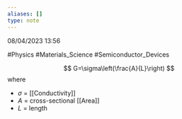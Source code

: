 ```yaml
---
aliases: []
type: note
---
```


08/04/2023 13:56

  #Physics #Materials_Science  #Semiconductor_Devices 


$$
G=\sigma\left(\frac{A}{L}\right)
$$
where
- $\sigma$ = [[Conductivity]]
- $A$ = cross-sectional [[Area]]
- $L$ = length